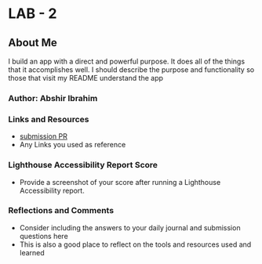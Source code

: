 # LAB - 2

## About Me

I build an app with a direct and powerful purpose. It does all of the things that it accomplishes well. I should describe the purpose and functionality so those that visit my README understand the app

### Author: Abshir Ibrahim

### Links and Resources

* [submission PR](http://xyz.com)
* Any Links you used as reference

### Lighthouse Accessibility Report Score

* Provide a screenshot of your score after running a Lighthouse Accessibility report.

### Reflections and Comments

* Consider including the answers to your daily journal and submission questions here
* This is also a good place to reflect on the tools and resources used and learned